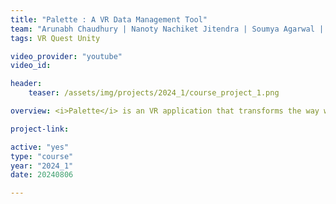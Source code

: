```yaml
---
title: "Palette : A VR Data Management Tool"
team: "Arunabh Chaudhury | Nanoty Nachiket Jitendra | Soumya Agarwal | Prashin Prashanth"
tags: VR Quest Unity

video_provider: "youtube"
video_id:

header:
    teaser: /assets/img/projects/2024_1/course_project_1.png

overview: <i>Palette</i> is an VR application that transforms the way we view our digital content. Drawing inspiration from the memory technique of the mind palace, Palette allows you to intuitively organize and access your files within a fully immersive 3D environment.<br><br> With Palette, you can bring in data from across your system and customize your workspace to fit your needs. Whether you prefer a virtual space resembling your own study or an entirely new world to escape the clutter, Palette provides the ideal environment for focus and creativity. Experience a new dimension of productivity and creativity with Palette, and paint a masterpiece with Data!

project-link:

active: "yes"
type: "course"
year: "2024_1"
date: 20240806

---
```

